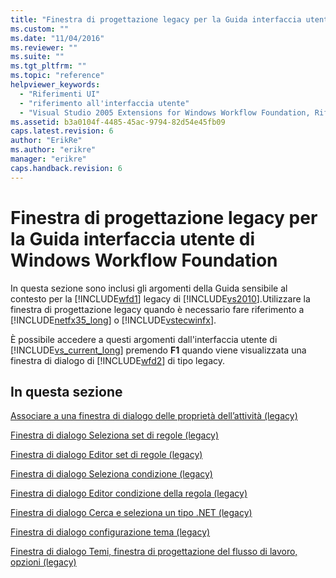 ```yaml
---
title: "Finestra di progettazione legacy per la Guida interfaccia utente di Windows Workflow Foundation | Microsoft Docs"
ms.custom: ""
ms.date: "11/04/2016"
ms.reviewer: ""
ms.suite: ""
ms.tgt_pltfrm: ""
ms.topic: "reference"
helpviewer_keywords: 
  - "Riferimenti UI"
  - "riferimento all'interfaccia utente"
  - "Visual Studio 2005 Extensions for Windows Workflow Foundation, Riferimenti UI"
ms.assetid: b3a0104f-4485-45ac-9794-82d54e45fb09
caps.latest.revision: 6
author: "ErikRe"
ms.author: "erikre"
manager: "erikre"
caps.handback.revision: 6
---
```

# Finestra di progettazione legacy per la Guida interfaccia utente di Windows Workflow Foundation
In questa sezione sono inclusi gli argomenti della Guida sensibile al contesto per la [!INCLUDE[wfd1](../workflow-designer/includes/wfd1_md.md)] legacy di [!INCLUDE[vs2010](../modeling/includes/vs2010_md.md)].Utilizzare la finestra di progettazione legacy quando è necessario fare riferimento a [!INCLUDE[netfx35_long](../workflow-designer/includes/netfx35_long_md.md)] o [!INCLUDE[vstecwinfx](../workflow-designer/includes/vstecwinfx_md.md)].  
  
 È possibile accedere a questi argomenti dall'interfaccia utente di [!INCLUDE[vs_current_long](../misc/includes/vs_current_long_md.md)] premendo **F1** quando viene visualizzata una finestra di dialogo di [!INCLUDE[wfd2](../workflow-designer/includes/wfd2_md.md)] di tipo legacy.  
  
## In questa sezione  
 [Associare a una finestra di dialogo delle proprietà dell’attività \(legacy\)](../workflow-designer/bind-to-an-activity-s-property-dialog-box-legacy.md)  
  
 [Finestra di dialogo Seleziona set di regole \(legacy\)](../workflow-designer/select-rule-set-dialog-box-legacy.md)  
  
 [Finestra di dialogo Editor set di regole \(legacy\)](../workflow-designer/rule-set-editor-dialog-box-legacy.md)  
  
 [Finestra di dialogo Seleziona condizione \(legacy\)](../workflow-designer/select-condition-dialog-box-legacy.md)  
  
 [Finestra di dialogo Editor condizione della regola \(legacy\)](../workflow-designer/rule-condition-editor-dialog-box-legacy.md)  
  
 [Finestra di dialogo Cerca e seleziona un tipo .NET \(legacy\)](../workflow-designer/browse-and-select-a-dotnet-type-dialog-box-legacy.md)  
  
 [Finestra di dialogo configurazione tema \(legacy\)](../workflow-designer/theme-configuration-dialog-box-legacy.md)  
  
 [Finestra di dialogo Temi, finestra di progettazione del flusso di lavoro, opzioni \(legacy\)](../workflow-designer/themes-workflow-designer-options-dialog-box-legacy.md)